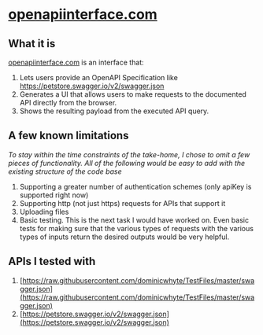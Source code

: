 # [openapiinterface.com](openapiinterface.com)

## What it is
[openapiinterface.com](openapiinterface.com) is an interface that: 
1. Lets users provide an OpenAPI Specification like https://petstore.swagger.io/v2/swagger.json
2. Generates a UI that allows users to make requests to the documented API directly from the browser.
3. Shows the resulting payload from the executed API query.

## A few known limitations
*To stay within the time constraints of the take-home, I chose to omit a few pieces of functionality. All of the following would be easy to add with the existing structure of the code base*
1. Supporting a greater number of authentication schemes (only apiKey is supported right now)
2. Supporting http (not just https) requests for APIs that support it
3. Uploading files
4. Basic testing. This is the next task I would have worked on. Even basic tests for making sure that the various types of requests with the various types of inputs return the desired outputs would be very helpful.

## APIs I tested with
1. [https://raw.githubusercontent.com/dominicwhyte/TestFiles/master/swagger.json](https://raw.githubusercontent.com/dominicwhyte/TestFiles/master/swagger.json)
2. [https://petstore.swagger.io/v2/swagger.json](https://petstore.swagger.io/v2/swagger.json)
